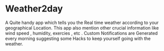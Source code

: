# Weather2day
A Quite handy app which tells you the Real time weather according to your geographical Location. This app also mention other crucial information like wind speed , humidity, exercies , etc . Custom Notifications are Generated every morning suggesting some Hacks to keep yourself going with the weather.
